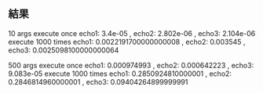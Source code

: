 ## 結果

10 args
execute once
  echo1:  3.4e-05 , echo2: 2.802e-06 , echo3: 2.104e-06
execute 1000 times
  echo1:  0.0022191700000000008 , echo2: 0.003545 , echo3: 0.0025098100000000064

500 args
execute once
  echo1:  0.000974993 , echo2: 0.000642223 , echo3: 9.083e-05
execute 1000 times
  echo1:  0.2850924810000001 , echo2: 0.2846814960000001 , echo3: 0.09404264899999991